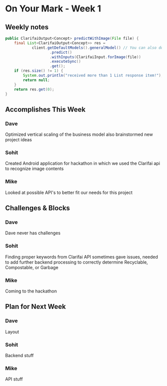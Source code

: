 # On Your Mark - Week 1

## Weekly notes

```Java
public ClarifaiOutput<Concept> predictWithImage(File file) {
    final List<ClarifaiOutput<Concept>> res =
            client.getDefaultModels().generalModel() // You can also do client.getModelByID("id") to get your custom models
                    .predict()
                    .withInputs(ClarifaiInput.forImage(file))
                    .executeSync()
                    .get();
    if (res.size() != 1) {
        System.out.println("received more than 1 List response item!");
        return null;
    }
    return res.get(0);
}
```

## Accomplishes This Week

### Dave
Optimized vertical scaling of the business model also brainstormed new project ideas

### Sohit
Created Android application for hackathon in which we used the Clarifai api to recognize image contents

### Mike
Looked at possible API's to better fit our needs for this project

## Challenges & Blocks

### Dave
Dave never has challenges

### Sohit
Finding proper keywords from Clarifai API sometimes gave issues, needed to add further backend processing to correctly determine Recyclable, Compostable, or Garbage

### Mike
Coming to the hackathon

## Plan for Next Week

### Dave
Layout

### Sohit
Backend stuff

### Mike
API stuff
